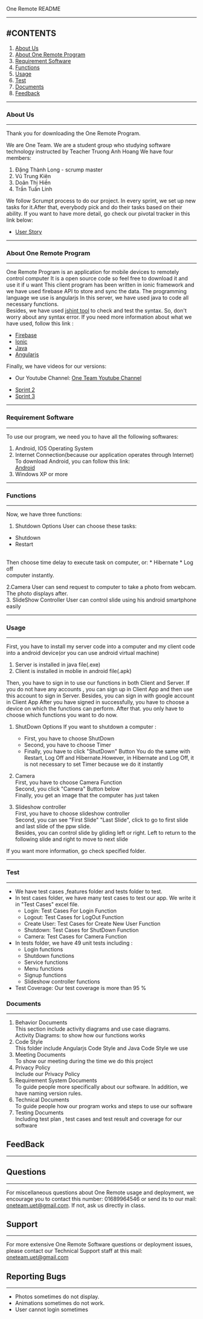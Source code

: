 One Remote README

----------------------------------------------------------------------
#CONTENTS
----------------------------------------------------------------------
1. [About Us](#about-us)
2. [About One Remote Program](#about-one-remote-program)
3. [Requirement Software](#requirement-software)
4. [Functions](#functions)
5. [Usage](#usage)
6. [Test](#test)
7. [Documents](#documents)
8. [Feedback](#feedback)


----------------------------------------------------------------------
### About Us
----------------------------------------------------------------------

Thank you for downloading the One Remote Program.

We are One Team. We are a student group who studying software technology instructed by Teacher Truong Anh Hoang
 We have four members: 
 1. Đặng Thành Long - scrump master
 2. Vũ Trung Kiên 
 3. Doãn Thị Hiền
 4. Trần Tuấn Linh

We follow Scrumpt process to do our project. In every sprint, we set up new tasks for it.After that, everybody pick and do their tasks based on their ability. 
If you want to have more detail, go check our pivotal tracker in this link below:
- [User Story](https://www.pivotaltracker.com/n/projects/1263646 "User Story")


----------------------------------------------------------------------
### About One Remote Program
----------------------------------------------------------------------
One Remote Program is an application for mobile devices to remotely control computer
It is a open source code so feel free to download it and use it if u want
This client program has been written in ionic framework and we have used firebase API to store and sync the data. The programming language we use is angularjs 
In this server, we have used java to code all necessary functions.  
Besides, we have used [jshint tool](http://jshint.com/) to check and test the syntax. So, don't worry about any syntax error.
If you need more information about what we have used, follow this link :
- [Firebase](https://www.firebase.com/ "firebase")
- [Ionic](http://ionicframework.com/ "Ionic")
- [Java](http://www.java.com/en/ "Java") 
- [Angularjs](https://angularjs.org/ "Angularjs")	

Finally, we have videos for our versions: 
+ Our Youtube Channel:  [One Team Youtube Channel](https://www.youtube.com/channel/UC-1-l6-coSMVQ14GVwtTPmA)
- [Sprint 2](https://www.youtube.com/watch?v=ExW3Xpie2Pg&feature=youtu.be)
- [Sprint 3](https://www.youtube.com/watch?v=CmxY_bRGBtw&feature=youtu.be)



----------------------------------------------------------------------
### Requirement Software
----------------------------------------------------------------------
To use our program, we need you to have all the following softwares:
 1. Android, IOS Operating System
 2. Internet Connection(because our application operates through Internet)
To download Android, you can follow this link: <br>
[Android](http://developer.android.com/sdk/index.html)	
 3. Windows XP or more 


----------------------------------------------------------------------
### Functions
----------------------------------------------------------------------
Now, we have three functions: <br>
1. Shutdown Options
User can choose these tasks:
* Shutdown
* Restart
<br>
Then choose time delay to execute task on computer, or:
* Hibernate
* Log off
<br>
computer instantly.

2.Camera 
User can send request to computer to take a photo from webcam. The photo displays after.
<br>
3. SlideShow Controller
User can control slide using his android smartphone easily


----------------------------------------------------------------------
### Usage
----------------------------------------------------------------------
First, you have to install my server code into a computer and my client code into a android device(or you can use android virtual machine)

1. Server is installed in java file(.exe)
2. Client is installed in moblie in android file(.apk)

Then, you have to sign in to use our functions in both Client and Server. If you do not have any accounts , you can sign up in Client App <Create User> and then use this account to sign in Server. Besides, you can sign in with google account in Client App
After you have signed in successfully, you have to choose a device on which the functions can perform. After that. you only have to choose which functions you want to do now. 

1. ShutDown Options
If you want to shutdown a computer : 
   - First, you have to choose ShutDown
   - Second, you have to choose Timer
   - Finally, you have to click "ShutDown" Button
You do the same with Restart, Log Off and Hibernate.However, in Hibernate and Log Off, it is not necessary to set Timer because we do it instantly

2. Camera
<br>First, you have to choose Camera Function
<br>Second, you click "Camera" Button below
<br>Finally, you get an image that the computer has just taken

3. Slideshow controller
<br>First, you have to choose slideshow controller
<br>Second, you can see "First Slide" "Last Slide", click to go to first slide and last slide of the ppw slide. 
<br>Besides, you can control slide by gliding left or right. Left to return to the following slide and right to move to next slide


If you want more information, go check specified folder.

-----------------------------------------------------------------------

### Test
-----------------------------------------------------------------------

* We have test cases ,features folder and tests folder to test.
* In test cases folder, we have many test cases to test our app. We write it in "Test Cases" excel file.
   - Login: Test Cases For Login Function
   - Logout: Test Cases for LogOut Function
   - Create User: Test Cases for Create New User Function
   - Shutdown: Test Cases for ShutDown Function 
   - Camera: Test Cases for Camera Function
* In tests folder, we have 49 unit tests including :
   - Login functions
   - Shutdown functions
   - Service functions
   - Menu functions
   - Signup functions
   - Slideshow controller functions
* Test Coverage: 
  Our test coverage is more than 95 %

### Documents
-----------------------------------------------------------------------
1. Behavior Documents
   <br>This section include activity diagrams and use case diagrams. 
   <br>Activity Diagrams: to show how our functions works 
2. Code Style
   <br>This folder include Angularjs Code Style and Java Code Style we use
3. Meeting Documents
   <br>To show our meeting during the time we do this project
4. Privacy Policy
   <br>Include our Privacy Policy
5. Requirement System Documents
   <br>To guide people more specifically about our software. In addition, we have naming version rules.
6. Technical Documents
   <br>To guide people how our program works and steps to use our software
7. Testing Documents
   <br>Including test plan , test cases and test result and coverage for our software

## FeedBack
-----------------------------------------------------------------------

## Questions
---------

For miscellaneous questions about One Remote usage and deployment, we
encourage you to contact this number: 01689964546 or send its to our mail: oneteam.uet@gmail.com. 
If not, ask us directly in class.


## Support
---------

For more extensive One Remote Software questions or deployment issues, please contact
our Technical Support staff at this mail: oneteam.uet@gmail.com 


## Reporting Bugs
---------

* Photos sometimes do not display.
* Animations sometimes do not work.
* User cannot login sometimes

